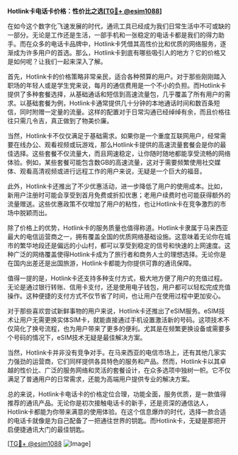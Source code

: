 **Hotlink卡电话卡价格：性价比之选[[TG💪+ @esim1088](https://t.me/s/esim1088)]**

在如今这个数字化飞速发展的时代，通讯工具已经成为我们日常生活中不可或缺的一部分。无论是工作还是生活，一部手机和一张稳定的电话卡都是我们的得力助手。而在众多的电话卡品牌中，Hotlink卡凭借其高性价比和优质的网络服务，逐渐成为许多用户的首选。那么，Hotlink卡到底有哪些吸引人的地方？它的价格又是如何呢？让我们一起来深入了解。

首先，Hotlink卡的价格策略非常亲民，适合各种预算的用户。对于那些刚刚踏入职场的年轻人或是学生党来说，每月的通信费用是一个不小的负担。而Hotlink卡提供了多种套餐选择，从基础通话和短信到高速流量包，几乎覆盖了所有用户的需求。以基础套餐为例，Hotlink卡通常提供几十分钟的本地通话时间和数百条短信，同时附赠一定量的流量。这样的配置对于日常沟通已经绰绰有余，而且价格往往只需几令吉，真正做到了物美价廉。

当然，Hotlink卡不仅仅满足于基础需求。如果你是一个重度互联网用户，经常需要在线办公、观看视频或玩游戏，那么Hotlink卡提供的高速流量套餐会是你的最佳选择。这些套餐不仅流量大，而且网速稳定，让你随时随地都能享受流畅的网络体验。例如，某些套餐可能包含数GB的高速流量，这对于需要频繁使用社交媒体、观看高清视频或进行远程工作的用户来说，无疑是一个巨大的福音。

此外，Hotlink卡还推出了不少优惠活动，进一步降低了用户的使用成本。比如，新用户注册时可能会享受到首月免费或折扣优惠；老用户续费时也可能获得额外的流量赠送。这些优惠政策不仅增加了用户的粘性，也让Hotlink卡在竞争激烈的市场中脱颖而出。

除了价格上的优势，Hotlink卡的服务质量也值得称道。Hotlink卡隶属于马来西亚最大的电信运营商之一，拥有覆盖全国的优质网络基础设施。这意味着无论你在城市的繁华地段还是偏远的小山村，都可以享受到稳定的信号和快速的上网速度。这种广泛的网络覆盖使得Hotlink卡成为了旅行者和商务人士的理想选择。无论你是在国内出差还是出国旅游，Hotlink卡都能为你提供可靠的通讯保障。

值得一提的是，Hotlink卡还支持多种支付方式，极大地方便了用户的充值过程。无论是通过银行转账、信用卡支付，还是使用电子钱包，用户都可以轻松完成充值操作。这种便捷的支付方式不仅节省了时间，也让用户在使用过程中更加安心。

对于那些喜欢尝试新鲜事物的用户来说，Hotlink卡还推出了eSIM服务。eSIM技术让用户无需更换实体SIM卡，就能直接通过手机设置激活新的号码。这项技术不仅简化了换号流程，也为用户带来了更多的便利。尤其是在频繁更换设备或需要多个号码的情况下，eSIM技术无疑是最佳解决方案。

当然，Hotlink卡并非没有竞争对手。在马来西亚的电信市场上，还有其他几家实力强劲的运营商，它们同样提供各具特色的服务和产品。然而，Hotlink卡以其卓越的性价比、广泛的服务网络和灵活的套餐设计，在众多选项中独树一帜。它不仅满足了普通用户的日常需求，还能为高端用户提供专业的解决方案。

总的来说，Hotlink卡电话卡的价格定位合理，功能全面，服务优质，是一款值得推荐的通讯产品。无论你是初次接触电话卡的新手，还是资深的通信达人，Hotlink卡都能为你带来满意的使用体验。在这个信息爆炸的时代，选择一款合适的电话卡就像是为自己配备了一把通往世界的钥匙。而Hotlink卡，无疑是那把开启便捷通讯大门的最佳钥匙。

[[TG💪+ @esim1088](https://t.me/s/esim1088) ![Image](https://i.postimg.cc/4NQfJmqS/Snipaste-2025-05-13-00-14-12.png)]